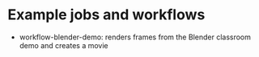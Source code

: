 # Example jobs and workflows

* workflow-blender-demo: renders frames from the Blender classroom demo and creates a movie
